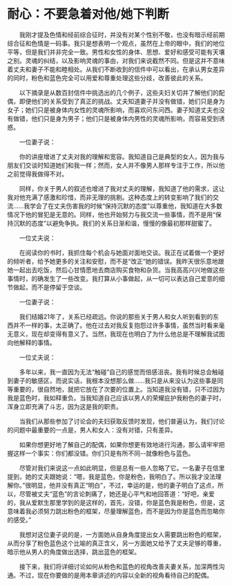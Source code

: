# 耐心：不要急着对他/她下判断


　　我刚才提及色情和经前综合征时，并没有对某个性别不敬，也没有暗示经前期综合征和色情是一码事。我只是想表明一个观点，虽然在上帝的眼中，我们的地位平等，但是我们并非完全一致。男性和女性的身体、思想、爱好和感受可能有天壤之别。灵魂的纠结，以及影响灵魂的事由，对我们来说截然不同。但是这并不意味着丈夫和妻子不能和睦相处。从我们不断收到的信件中可以看出，在承认男女差异的同时，粉色和蓝色完全可以用爱和尊重处理这些分歧，改善彼此的关系。

　　以下摘录是从数百封信件中挑选出的几个例子，这些夫妇关切并了解他们的配偶，即便他们的关系受到了真正的挑战。丈夫知道妻子并没有做错，她们只是身为女子；她们只是被身体内女性的灵魂所影响，而喜欢问东问西。妻子知道丈夫也没有做错，他们只是身为男子；他们只是被身体内男性的灵魂所影响，而容易受到诱惑。

　　一位妻子说：

　　你的讲座增进了丈夫对我的理解和宽容。我知道自己是典型的女人，因为我与朋友们交谈时知道她们和我一样；然而，女人并不像男人那样专注于工作，所以他之前觉得我做得不对。

　　同样，你关于男人的叙述也增进了我对丈夫的理解，我知道了他的需求，这让我对他充满了感激和珍惜，而非无理的挑剔。这种态度上的转变影响了我们的交流……我学会了在丈夫伤害我的时候“保持沉默的态度”以尊重他，我知道在大多数情况下他的冒犯是无意的。同样，他也开始努力与我交流一些事情，而不是用“保持沉默的态度”以避免争执。我们的关系日渐和谐，慢慢的像最初那样甜蜜了。

　　一位丈夫说：

　　在阅读你的书时，我抓住每个机会与她面对面地交谈。我正在试着做一个更好的倾听者，给予她更多的关注和安慰，而不是“改正”她的错误。我昨天很乐意地跟她一起出去吃饭，然后心甘情愿地去商店购买食物和杂货。当我高高兴兴地做这些事情时，的确发生了一些改变。我打算从小事做起，从一切可以表达自己爱意的细节做起，而不是停留于空谈。

　　一位妻子说：

　　我们结婚21年了，关系已经疏远。你说的那些关于男人和女人听到看到的东西并不一样的事，太正确了。他在过去对我反复抱怨过许多事情，虽然当时看来毫无意义，现在却变得有意义了。当然，我现在也明白了为什么他总是不理解我试图向他解释的事情。

　　一位丈夫说：

　　多年以来，我一直因为无法“触碰”自己的感觉而倍感沮丧。我有时候总会触碰到妻子的敏感区，而说实话，我根本没想那么做……我只是从来没认为这些事是同等重要的，很自然地，就把它放在了次要的位置上。当知道我没有错，只不过因为我是蓝色时，我如释重负。当我知道自己应该以男人的荣耀庇护我粉色的妻子时，浑身立即充满了斗志，因为这是我的职责。

　　当我们从那些参加了讨论会的夫妇获取反馈时发现，他们普遍认为，我们讨论的问题中最重要的一点是，男人和女人：没有对错，只有差异。

　　如果你想更好地了解自己的配偶，如果你想更有效地进行沟通，那么请牢牢把握这样一个事实：你们都没错。你们只是有所不同--就像粉色与蓝色。

　　尽管对我们来说这一点如此明显，但是总有一些人忽略了它。一名妻子在信里提到，她的丈夫跟她说：“嗯，我是蓝色，你是粉色，我明白了。所以我才没法理解你。”很明显，他并没有真正“明白”，不过，幸运的是，他的妻子明白了这点，所以，尽管被丈夫“蓝色”的言论刺痛了，她还是心平气和地回答道：“好吧，亲爱的，我从爱默生那里学到的是这样的，首先，没错，你是蓝色我是粉色，但是，这意味着我必须努力跳出粉色的框架，尽量理解蓝色，而不是因为你是蓝色而忽略你的感受。”

　　我想对这位妻子说的是，一方面她从自身角度提出女人需要跳出粉色的框架，从而分享了粉色蓝色这个比喻的真正含义，另一方面她又给予了丈夫足够的尊重，暗示他从男人的角度做出选择，跳出蓝色的框架。

　　接下来，我们将详细讨论如何从粉色和蓝色的视角改善夫妻关系，加深两性沟通。不过，现在你要做的是用本章讲述的内容以全新的视角看待自己的配偶。